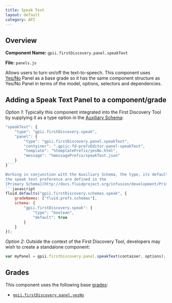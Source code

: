 ```yaml
---
title: Speak Text
layout: default
category: API
---
```


## Overview

**Component Name:** `gpii.firstDiscovery.panel.speakText`

**File:** `panels.js`

Allows users to turn on/off the text-to-speech. This component uses [Yes/No](yesNo.md)
Panel as a base grade so it has the same component structure as Yes/No Panel
in terms of the model, options, selectors and dependencies.

## Adding a Speak Text Panel to a component/grade

*Option 1*: Typically this component integrated into the First Discovery Tool by
supplying it as a type option in the
[Auxiliary Schema](http://docs.fluidproject.org/infusion/development/AuxiliarySchemaForPreferencesFramework.html):
```javascript
"speakText": {
    "type": "gpii.firstDiscovery.speak",
    "panel": {
        "type": "gpii.firstDiscovery.panel.speakText",
        "container": ".gpiic-fd-prefsEditor-panel-speakText",
        "template": "%templatePrefix/yesNo.html",
        "message": "%messagePrefix/speakText.json"
    }
}```

Working in conjunction with the Auxiliary Schema, the type, its default value and range of
the speak text preference are defined in the
[Primary Schema](http://docs.fluidproject.org/infusion/development/PrimarySchemaForPreferencesFramework.html):
```javascript
fluid.defaults("gpii.firstDiscovery.schemas.speak", {
    gradeNames: ["fluid.prefs.schemas"],
    schema: {
        "gpii.firstDiscovery.speak": {
            "type": "boolean",
            "default": true
        }
    }
});
```

*Option 2*: Outside the context of the First Discovery Tool, developers may wish to create a standalone component:
```javascript
var myPanel = gpii.firstDiscovery.panel.speakText(container, options);
```

## Grades

This component uses the following base
[grades](http://docs.fluidproject.org/infusion/development/ComponentGrades.html):

* [`gpii.firstDiscovery.panel.yesNo`](yesNo.md)

